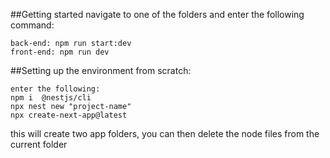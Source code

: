 ##Getting started
navigate to one of the folders and enter the following command:
```
back-end: npm run start:dev
front-end: npm run dev
```

##Setting up the environment from scratch:
```
enter the following:
npm i  @nestjs/cli
npx nest new "project-name"
npx create-next-app@latest  
```
this will create two app folders, you can then delete the node files from the current folder
